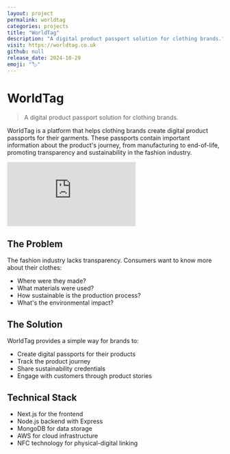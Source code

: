 ```yaml
---
layout: project
permalink: worldtag
categories: projects
title: "WorldTag"
description: "A digital product passport solution for clothing brands."
visit: https://worldtag.co.uk
github: null
release_date: 2024-10-29
emoji: "🏷️"
---
```


# WorldTag

> A digital product passport solution for clothing brands.

WorldTag is a platform that helps clothing brands create digital product passports for their garments. These passports contain important information about the product's journey, from manufacturing to end-of-life, promoting transparency and sustainability in the fashion industry.

<div class="video-container">
<iframe src="https://www.youtube.com/embed/eU9k1z7F8L8?si=l2fkvs7ROLc0DMBH" title="WorldTag Pitch" frameborder="0" allow="accelerometer; autoplay; clipboard-write; encrypted-media; gyroscope; picture-in-picture; web-share" referrerpolicy="strict-origin-when-cross-origin" allowfullscreen></iframe>
</div>

## The Problem

The fashion industry lacks transparency. Consumers want to know more about their clothes:
- Where were they made?
- What materials were used?
- How sustainable is the production process?
- What's the environmental impact?

## The Solution

WorldTag provides a simple way for brands to:
- Create digital passports for their products
- Track the product journey
- Share sustainability credentials
- Engage with customers through product stories

## Technical Stack

- Next.js for the frontend
- Node.js backend with Express
- MongoDB for data storage
- AWS for cloud infrastructure
- NFC technology for physical-digital linking 